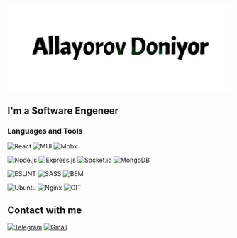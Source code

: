 ![header](https://github.com/DoniyorCoach/doniyorcoach/blob/master/Logo.png)


## I'm a Software Engeneer


### Languages and Tools
![React](https://img.shields.io/badge/react-%2320232a.svg?style=for-the-badge&logo=react&logoColor=%2361DAFB)
![MUI](https://img.shields.io/badge/MUI-%230081CB.svg?style=for-the-badge&logo=mui&logoColor=white)
![Mobx](https://camo.githubusercontent.com/1705f2440ee444c8b69a7c7b72ab06f83afc6ccf09e61ed0e47a91bef0bb20a6/68747470733a2f2f696d672e736869656c64732e696f2f7374617469632f76313f7374796c653d666f722d7468652d6261646765266d6573736167653d4d6f625826636f6c6f723d323232323232266c6f676f3d4d6f6258266c6f676f436f6c6f723d464639393535266c6162656c3d)

![Node.js](https://img.shields.io/badge/Node.js-43853D?style=for-the-badge&logo=node.js&logoColor=white)
![Express.js](https://img.shields.io/badge/Express.js-404D59?style=for-the-badge)
![Socket.io](https://img.shields.io/badge/Socket.io-black?style=for-the-badge&logo=socket.io&badgeColor=010101)
![MongoDB](https://img.shields.io/badge/MongoDB-4EA94B?style=for-the-badge&logo=mongodb&logoColor=white)
<!-- ![Postgres](https://img.shields.io/badge/postgres-%23316192.svg?style=for-the-badge&logo=postgresql&logoColor=white) -->

<!-- ![TypeScript](https://img.shields.io/badge/typescript-%23007ACC.svg?style=for-the-badge&logo=typescript&logoColor=white) -->

![ESLINT](https://img.shields.io/badge/eslint-3A33D1?style=for-the-badge&logo=eslint&logoColor=white)
![SASS](https://img.shields.io/badge/SASS-hotpink.svg?style=for-the-badge&logo=SASS&logoColor=white)
![BEM](https://img.shields.io/badge/-BEM-%2320232a.svg?style=for-the-badge&logo=BEM&logoColor=#309ED8) 

![Ubuntu](https://img.shields.io/badge/Ubuntu-E95420?style=for-the-badge&logo=ubuntu&logoColor=white) 
![Nginx](https://img.shields.io/badge/nginx-%23009639.svg?style=for-the-badge&logo=nginx&logoColor=white)
![GIT](https://img.shields.io/badge/GIT-E44C30?style=for-the-badge&logo=git&logoColor=white)

## Сontact with me
[![Telegram](https://img.shields.io/badge/Telegram-2CA5E0?style=for-the-badge&logo=telegram&logoColor=white)](https://t.me/doniyor_coach)
[![Gmail](https://img.shields.io/badge/Gmail-D14836?style=for-the-badge&logo=gmail&logoColor=white)](https://doniyorcoach@gmail.com/)
